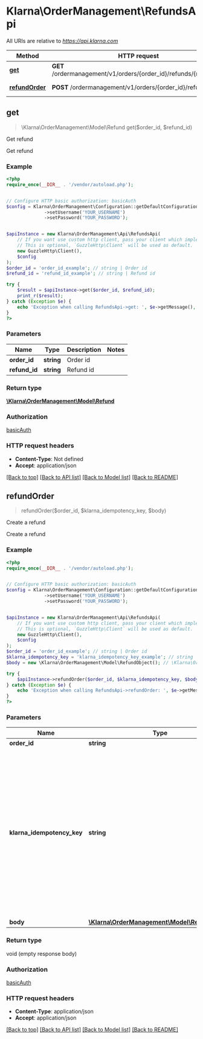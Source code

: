 # Klarna\OrderManagement\RefundsApi

All URIs are relative to *https://api.klarna.com*

Method | HTTP request | Description
------------- | ------------- | -------------
[**get**](RefundsApi.md#get) | **GET** /ordermanagement/v1/orders/{order_id}/refunds/{refund_id} | Get refund
[**refundOrder**](RefundsApi.md#refundOrder) | **POST** /ordermanagement/v1/orders/{order_id}/refunds | Create a refund



## get

> \Klarna\OrderManagement\Model\Refund get($order_id, $refund_id)

Get refund

Get refund

### Example

```php
<?php
require_once(__DIR__ . '/vendor/autoload.php');


// Configure HTTP basic authorization: basicAuth
$config = Klarna\OrderManagement\Configuration::getDefaultConfiguration()
              ->setUsername('YOUR_USERNAME')
              ->setPassword('YOUR_PASSWORD');


$apiInstance = new Klarna\OrderManagement\Api\RefundsApi(
    // If you want use custom http client, pass your client which implements `GuzzleHttp\ClientInterface`.
    // This is optional, `GuzzleHttp\Client` will be used as default.
    new GuzzleHttp\Client(),
    $config
);
$order_id = 'order_id_example'; // string | Order id
$refund_id = 'refund_id_example'; // string | Refund id

try {
    $result = $apiInstance->get($order_id, $refund_id);
    print_r($result);
} catch (Exception $e) {
    echo 'Exception when calling RefundsApi->get: ', $e->getMessage(), PHP_EOL;
}
?>
```

### Parameters


Name | Type | Description  | Notes
------------- | ------------- | ------------- | -------------
 **order_id** | **string**| Order id |
 **refund_id** | **string**| Refund id |

### Return type

[**\Klarna\OrderManagement\Model\Refund**](../Model/Refund.md)

### Authorization

[basicAuth](../../README.md#basicAuth)

### HTTP request headers

- **Content-Type**: Not defined
- **Accept**: application/json

[[Back to top]](#) [[Back to API list]](../../README.md#documentation-for-api-endpoints)
[[Back to Model list]](../../README.md#documentation-for-models)
[[Back to README]](../../README.md)


## refundOrder

> refundOrder($order_id, $klarna_idempotency_key, $body)

Create a refund

Create a refund

### Example

```php
<?php
require_once(__DIR__ . '/vendor/autoload.php');


// Configure HTTP basic authorization: basicAuth
$config = Klarna\OrderManagement\Configuration::getDefaultConfiguration()
              ->setUsername('YOUR_USERNAME')
              ->setPassword('YOUR_PASSWORD');


$apiInstance = new Klarna\OrderManagement\Api\RefundsApi(
    // If you want use custom http client, pass your client which implements `GuzzleHttp\ClientInterface`.
    // This is optional, `GuzzleHttp\Client` will be used as default.
    new GuzzleHttp\Client(),
    $config
);
$order_id = 'order_id_example'; // string | Order id
$klarna_idempotency_key = 'klarna_idempotency_key_example'; // string | This header will guarantee the idempotency of the operation. The key should be unique and is recommended to be a UUID version 4. Retries of requests are safe to be applied in case of errors such as network errors, socket errors and timeouts.
$body = new \Klarna\OrderManagement\Model\RefundObject(); // \Klarna\OrderManagement\Model\RefundObject | 

try {
    $apiInstance->refundOrder($order_id, $klarna_idempotency_key, $body);
} catch (Exception $e) {
    echo 'Exception when calling RefundsApi->refundOrder: ', $e->getMessage(), PHP_EOL;
}
?>
```

### Parameters


Name | Type | Description  | Notes
------------- | ------------- | ------------- | -------------
 **order_id** | **string**| Order id |
 **klarna_idempotency_key** | **string**| This header will guarantee the idempotency of the operation. The key should be unique and is recommended to be a UUID version 4. Retries of requests are safe to be applied in case of errors such as network errors, socket errors and timeouts. | [optional]
 **body** | [**\Klarna\OrderManagement\Model\RefundObject**](../Model/RefundObject.md)|  | [optional]

### Return type

void (empty response body)

### Authorization

[basicAuth](../../README.md#basicAuth)

### HTTP request headers

- **Content-Type**: application/json
- **Accept**: application/json

[[Back to top]](#) [[Back to API list]](../../README.md#documentation-for-api-endpoints)
[[Back to Model list]](../../README.md#documentation-for-models)
[[Back to README]](../../README.md)

